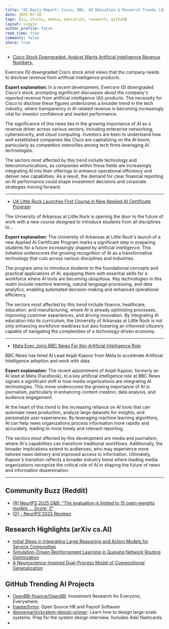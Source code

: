 ```yaml
---
title: "AI Daily Report: Cisco, BBC, AI Education & Research Trends (2025-07-28)"
date: 2025-07-28
tags: [ai, stocks, media, education, research, github]
layout: single
author_profile: false
read_time: true
comments: false
share: true
---
```


- [Cisco Stock Downgraded. Analyst Wants Artificial Intelligence Revenue Numbers.](https://www.investors.com/news/technology/cisco-stock-downgraded-analyst-wants-disclosure-artificial-intelligence-revenue/)

Evercore ISI downgraded Cisco stock amid views that the company needs to disclose revenue from artificial intelligence products.

**Expert explanation:**
In a recent development, Evercore ISI downgraded Cisco's stock, prompting significant discussion about the company's reported revenue from artificial intelligence (AI) products. The necessity for Cisco to disclose these figures underscores a broader trend in the tech industry, where transparency in AI-related revenue is becoming increasingly vital for investor confidence and market performance. 

The significance of this news lies in the growing importance of AI as a revenue driver across various sectors, including enterprise networking, cybersecurity, and cloud computing. Investors are keen to understand how well established companies like Cisco are capitalizing on the AI boom, particularly as competition intensifies among tech firms leveraging AI technologies. 

The sectors most affected by this trend include technology and telecommunications, as companies within these fields are increasingly integrating AI into their offerings to enhance operational efficiency and deliver new capabilities. As a result, the demand for clear financial reporting on AI performance could shape investment decisions and corporate strategies moving forward.

---
- [UA Little Rock Launches First Course in New Applied AI Certificate Program](https://ualr.edu/news/2025/07/28/foundations-of-ai/)

The University of Arkansas at Little Rock is opening the door to the future of work with a new course designed to introduce students from all disciplines to...

**Expert explanation:**
The University of Arkansas at Little Rock's launch of a new Applied AI Certificate Program marks a significant step in preparing students for a future increasingly shaped by artificial intelligence. This initiative underscores the growing recognition of AI as a transformative technology that cuts across various disciplines and industries. 

The program aims to introduce students to the foundational concepts and practical applications of AI, equipping them with essential skills for a workforce where AI tools are becoming ubiquitous. Key technologies in this realm include machine learning, natural language processing, and data analytics, enabling automated decision-making and enhanced operational efficiency. 

The sectors most affected by this trend include finance, healthcare, education, and manufacturing, where AI is already optimizing processes, improving customer experiences, and driving innovation. By integrating AI education into its curriculum, the University of Arkansas at Little Rock is not only enhancing workforce readiness but also fostering an informed citizenry capable of navigating the complexities of a technology-driven economy.

---
- [Meta Exec Joins BBC News For Key Artificial Intelligence Role](https://deadline.com/2025/07/bbc-news-ai-role-anjali-kapoor-meta-1236471995/)

BBC News has hired AI Lead Anjali Kapoor from Meta to accelerate Artificial Intelligence adoption and work with data.

**Expert explanation:**
The recent appointment of Anjali Kapoor, formerly an AI lead at Meta (Facebook), to a key artificial intelligence role at BBC News signals a significant shift in how media organizations are integrating AI technologies. This move underscores the growing importance of AI in journalism, particularly in enhancing content creation, data analysis, and audience engagement. 

At the heart of this trend is the increasing reliance on AI tools that can automate news production, analyze large datasets for insights, and personalize user experiences. By leveraging machine learning algorithms, AI can help news organizations process information more rapidly and accurately, leading to more timely and relevant reporting.

The sectors most affected by this development are media and journalism, where AI's capabilities can transform traditional workflows. Additionally, the broader implications extend to audiences, who may experience more tailored news delivery and improved access to information. Ultimately, Kapoor's transition reflects a broader industry trend where leading media organizations recognize the critical role of AI in shaping the future of news and information dissemination.

---

## Community Buzz (Reddit)
- [[R] NeurIPS 2025 D&B: "The evaluation is limited to 15 open-weights models ... Score: 3"](https://www.reddit.com/r/MachineLearning/comments/1m95ej0/r_neurips_2025_db_the_evaluation_is_limited_to_15/)
- [[D] - NeurIPS'2025 Reviews](https://www.reddit.com/r/MachineLearning/comments/1m74ugv/d_neurips2025_reviews/)

## Research Highlights (arXiv cs.AI)
- [Initial Steps in Integrating Large Reasoning and Action Models for Service Composition](https://arxiv.org/abs/2507.18775)
- [Simulation-Driven Reinforcement Learning in Queuing Network Routing Optimization](https://arxiv.org/abs/2507.18795)
- [A Neuroscience-Inspired Dual-Process Model of Compositional Generalization](https://arxiv.org/abs/2507.18868)

## GitHub Trending AI Projects
- [OpenBB-finance/OpenBB](OpenBB-finance/OpenBB): Investment Research for Everyone, Everywhere.
- [frappe/hrms](frappe/hrms): Open Source HR and Payroll Software
- [donnemartin/system-design-primer](donnemartin/system-design-primer): Learn how to design large-scale systems. Prep for the system design interview. Includes Anki flashcards.
- <!-- rebuild trigger -->
